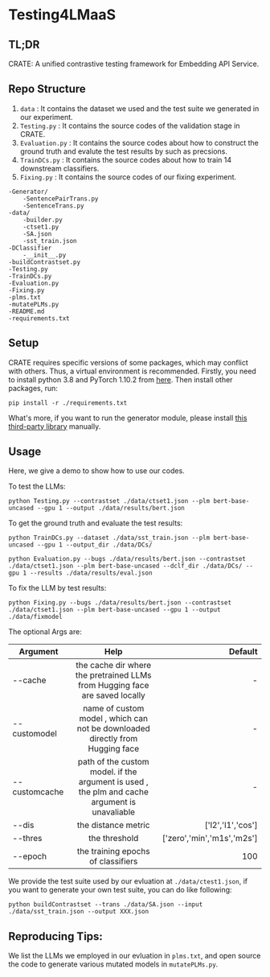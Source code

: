 # Testing4LMaaS
## TL;DR
CRATE: A unified contrastive testing framework for Embedding API Service.

## Repo Structure
1. `data` : It contains the dataset we used and the test suite we generated in our experiment.
2. `Testing.py` : It contains the source codes of the validation stage in CRATE.
3. `Evaluation.py` : It contains the source codes about how to construct the ground truth and evalute the test results by such as precsions.
4. `TrainDCs.py` : It contains the source codes about how to train 14 downstream  classifiers.
5. `Fixing.py` : It contains the source codes of our fixing experiment.

```
-Generator/
    -SentencePairTrans.py
    -SentenceTrans.py
-data/
    -builder.py
    -ctset1.py
    -SA.json
    -sst_train.json
-DClassifier
    -__init__.py
-buildContrastset.py
-Testing.py
-TrainDCs.py
-Evaluation.py
-Fixing.py
-plms.txt
-mutatePLMs.py
-README.md
-requirements.txt
```
## Setup

CRATE requires specific versions of some packages, which may conflict with others. Thus, a virtual environment is recommended.
Firstly, you need to install python 3.8 and PyTorch 1.10.2 from [here](https://pytorch.org/get-started/locally/). Then install other packages, run:
```
pip install -r ./requirements.txt
```
What's more, if you want to run the generator module, please install [this third-party library](https://github.com/GEM-benchmark/NL-Augmenter) manually.


## Usage
Here, we give a demo to show how to use our codes.

To test the LLMs:
```
python Testing.py --contrastset ./data/ctset1.json --plm bert-base-uncased --gpu 1 --output ./data/results/bert.json
```

To get the ground truth and evaluate the test results:
```
python TrainDCs.py --dataset ./data/sst_train.json --plm bert-base-uncased --gpu 1 --output_dir ./data/DCs/

python Evaluation.py --bugs ./data/results/bert.json --contrastset ./data/ctset1.json --plm bert-base-uncased --dclf_dir ./data/DCs/ --gpu 1 --results ./data/results/eval.json
```

To fix the LLM by test results:
```
python Fixing.py --bugs ./data/results/bert.json --contrastset ./data/ctset1.json --plm bert-base-uncased --gpu 1 --output ./data/fixmodel
```

The optional Args are:

|Argument | Help | Default |
|----------|:-------------:|------:|
|--cache | the cache dir where the pretrained LLMs from Hugging face are saved locally | -|
|--customodel | name of custom model , which can not be downloaded directly from Hugging face |  - | 
|--customcache | path of the custom model. if the argument is used , the plm and cache argument is unavaliable | - |
|--dis | the distance metric | ['l2','l1','cos'] |
|--thres | the threshold | ['zero','min','m1s','m2s'] |
|--epoch | the training epochs of classifiers | 100 |


We provide the test suite used by our evluation at `./data/ctest1.json`, if you want to generate your own test suite, you can do like following:
```
python buildContrastset --trans ./data/SA.json --input  ./data/sst_train.json --output XXX.json
```

## Reproducing Tips:
We list the LLMs we employed in our evluation in `plms.txt`, and open source the code to generate various mutated models in `mutatePLMs.py`.


